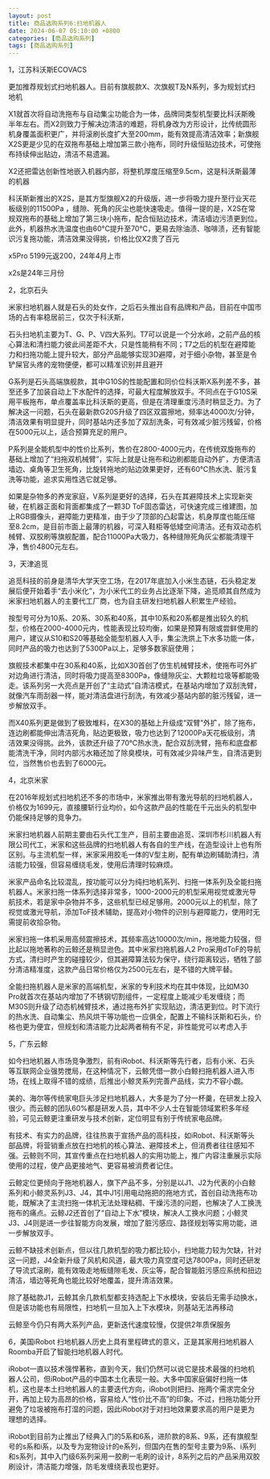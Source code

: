 ```yaml
---
layout: post
title: 商品选购系列6:扫地机器人
date: 2024-06-07 05:10:00 +0800
categories: [商品选购系列]
tags: [商品选购系列]
---
```


1，江苏科沃斯ECOVACS

更加推荐规划式扫地机器人。目前有旗舰款X、次旗舰T及N系列，多为规划式扫地机

X1就首次将自动洗拖布与自动集尘功能合为一体，品牌同类型机型要比科沃斯晚半年左右。而X2则致力于解决边清洁的难题，将机身改为方形设计，比传统圆形机身覆盖面积更广，并将滚刷长度扩大至200mm，能有效提高清洁效率；新旗舰X2S更是少见的在双拖布基础上增加第三款小拖布，同时升级恒贴边技术，可使拖布持续伸出贴边，清洁不易遗漏。

X2还把雷达创新性地嵌入机器内部，将整机厚度压缩至9.5cm，这是科沃斯最薄的机器

科沃斯新推出的X2S，是其方型旗舰X2的升级版，进一步将吸力提升至行业天花板级别的11500Pa
，缝隙、死角的灰尘也能快速吸走。值得一提的是，X2S在常规双拖布的基础上增加了第三块小拖布，配合恒贴边技术，清洁墙边污渍更到位。此外，机器热水洗温度也由60°C提升至70°C，更易去除油渍、咖啡渍，还有智能识污复拖功能，清洁效果没得挑，价格比仅X2贵了百元

x5Pro 5199元返200，24年4月上市

x2s是24年三月份

2，北京石头

米家扫地机器人就是石头的处女作，之后石头推出自有品牌和产品，目前在中国市场的占有率稳居前三，仅次于科沃斯，

石头扫地机主要为T、G、P、V四大系列。T7可以说是一个分水岭，之前产品的核心算法和清扫能力彼此间差距不大，只是性能稍有不同；T7之后的机型在避障能力和扫拖功能上提升较大，部分产品能够实现3D避障，对于细小杂物，甚至是令铲屎官头疼的宠物便便，都可以精准识别并且避开

G系列是石头高端旗舰款，其中G10S的性能配置和同价位科沃斯X系列差不多，甚至还多了加装自动上下水配件的选择，可最大程度解放双手。不同点在于G10S采用平板拖布，单点覆盖率比科沃斯的更高，但是在清理重度污渍时稍显乏力。为了解决这一问题，石头在最新款G20S升级了四区双震擦地，频率达4000次/分钟，清洁效果有明显提升，同时基站内还多加了双刮洗条，可有效减少脏污残留，价格在5000元以上，适合预算充足的用户。

P系列是全能机型中的性价比系列，售价在2800-4000元内，在传统双旋拖布的基础上增加了“扫拖双机械臂”，实际上就是让拖布和边刷都能自动外扩，方便清洁墙边、桌角等卫生死角，比旋转拖地的贴边效果更好，还有60℃热水洗、脏污复洗等功能，追求实用性选它就足够。

如果是杂物多的养宠家庭，V系列是更好的选择，石头在其避障技术上实现新突破，在机器正面和背面都集成了一颗3D ToF固态雷达，可快速完成三维建图，加上RGB摄像头，避障能力更精准，由于少了顶部的凸起雷达，机身厚度也能压缩至8.2cm，是目前市面上最薄的机器，可深入鞋柜等低矮空间清洁。还有双动态机械臂、双胶刷等旗舰配置，配合11000Pa大吸力，各种缝隙死角灰尘都能清理干净，售价4800元左右。

3，天津追觅

追觅科技的前身是清华大学天空工场，在2017年底加入小米生态链，石头稳定发展后便开始着手“去小米化”，为小米代工的业务占比逐渐下降，追觅顺其自然成为米家扫地机器人的主要代工厂商，也为自主研发扫地机器人积累生产经验。

按型号可分为10系、20系、30系和40系，其中10系和20系都是推出较久的机型，价格在2000-4000元内，性能表现比较均衡，如果是预算有限或尝鲜使用的用户，建议从S10和S20等基础全能型机器人入手，集尘洗烘上下水多功能一体，同时产品的吸力也达到了5300Pa以上，足够多数家庭使用；

旗舰技术都集中在30系和40系，比如X30首创了仿生机械臂技术，使拖布可外扩对边角进行清洁，同时将吸力提高至8300Pa，像缝隙灰尘、大颗粒垃圾等都能吸走。该系列另一大亮点是开创了“主动式”自清洁模式，在基站内增加了双刮洗臂，就像汽车雨刮器一样，能对清洁盘进行刮洗，有效减少基站内部的脏污残留，进一步解放双手。

而X40系列更是做到了极致堆料，在X30的基础上升级成“双臂”外扩，除了拖布，连边刷都能伸出清洁死角，贴边更极致，吸力也达到了12000Pa天花板级别，清洁效果没得挑。此外，该款还升级了70℃热水洗，配合双刮洗臂，拖布和底盘都能清洗干净，同时内部污水箱还加了除臭模块，可有效减少异味产生，自清洁更到位，当然售价也去到了6000元。

4，北京米家

在2016年规划式扫地机还不多的市场中，米家推出带有激光导航的扫地机器人，价格仅为1699元，直接腰斩行业均价，如今这款产品的性能在千元出头的机型中仍能保持足够的竞争力。

米家扫地机器人前期主要由石头代工生产，目前主要由追觅、深圳市杉川机器人有限公司代工，米家和这些品牌的扫地机器人有各自的生产线，在造型设计上也有所区别。与主流机型一样，米家采用胶毛一体的V型主刷，配有单边刷辅助清扫，清洁能力较强，但容易缠绕毛发，使用后清理时较麻烦。

米家产品命名比较混乱，按功能可以分为纯扫地机系列、扫拖一体系列及全能扫拖机器人。米家扫拖一体系列选择非常多，1000-2000元的机型采用视觉或激光导航技术，若是家中杂物并不多，这些机型已经足够用。2000元以上的机型，除了视觉或激光导航，添加ToF技术辅助，提高对小物件的识别与避障能力，使用时无需提前收拾杂物。

米家扫拖一体机采用高频震擦技术，其频率高达10000次/min，拖地能力较强，但比起以拖地著称的云鲸还是稍显逊色。其中米家扫拖机器人2 Pro采用dToF的导航方式，清扫时产生的碰撞较少，但其避障算法较为保守，绕行距离较远，牺牲了部分清洁精准度，这款产品日常价格仅为2500元左右，是不错的大牌平替。

全能扫拖机器人是米家的高端机型，米家的专利技术均在其中体现，比如M30 Pro就首次在基站内增加了不锈钢切割组件，一定程度上能减少毛发缠绕；而M30S则升级了动态机械臂技术，通过拖布外扩实现贴边，清洁更到位。时下流行的热水洗、自动集尘、热风烘干等功能也一应俱全，配置上不输科沃斯和石头，价格也更为便宜，但规划和清洁能力比起两者稍有不足，非性能党可以考虑入手

5，广东云鲸

如今扫地机器人市场竞争激烈，前有iRobot、科沃斯等先行者，后有小米、石头等互联网企业强势搅局，在这种情况下，云鲸凭借一款小白鲸扫拖机器人进入市场，在线上取得不错的成绩，后推出小鲸灵系列完善产品线，实力不容小觑。

美的、海尔等传统家电巨头涉足扫地机器人，大多是为了分一杯羹，在研发上投入很少。而云鲸的团队60%都是研发人员，其中不少人士在智能领域累积多年经验，可见云鲸更注重研发与技术创新，定位明显有别于传统家电品牌。

有技术、有实力的品牌，往往热衷于宣扬产品的高科技，如iRobot、科沃斯等头部品牌，将营销重点放在扫地机的核心算法、避障技术上，但消费者往往感知不强。云鲸则不同，其宣传重点在扫地机器人的实用功能上，推广内容注重展示实际使用的过程，使产品更接地气、更容易被消费者记住。

云鲸定位更倾向于拖地机器人，旗下产品不多，分别是以J1、J2为代表的小白鲸系列和小鲸灵系列J3、J4，其中J1引用电动拖把的拖地方式，首创自动洗拖布功能，既解决了主流扫拖一体机无法处理粘稠、干燥污渍的问题，也解决了人工换洗拖布的痛点。云鲸J2还首创了“自动上下水”模块，解决人工换水问题；小鲸灵J3、J4则是进一步往智能方向发展，增加了脏污感应、路径规划等实用功能，进一步解放双手。

云鲸不缺技术创新点，但以往几款机型的吸力都比较小，扫地能力较为欠缺，针对这一问题，J4全新升级了风机和风道，最大吸力真空度可达7800Pa，同时还研发了导流式滚刷，能有效吸走地板缝隙毛发、灰尘等，配合智能脏污感应系统和扭边清洁，墙边等死角也能比较好地覆盖，提升清洁效果。

除了基础款J1，云鲸其余几款机型都支持选配上下水模块，安装后无需手动换水，但是该功能也有局限性，扫地机一旦加入上下水模块，则基站无法再移动

云鲸至今仍只有两大系列产品，更新迭代速度较慢，仅提供2年质保服务

6，美国iRobot
扫地机器人历史上具有里程碑式的意义，正是其家用扫地机器人Roomba开启了智能扫地机器人时代。

iRobot一直以技术强悍著称，直到今天，我们仍然可以说它是技术最强的扫地机器人公司，但iRobot产品的中国本土化表现一般。大多中国家庭偏好扫拖一体机，这也是本土扫地机器人的主要迭代方向，iRobot则把扫、拖两个需求完全分开，再加上较为高昂的价格，容易给人“性价比不高”的印象。不过，扫拖功能分开避免了垃圾被拖布打湿的问题，因此iRobot对于对扫地效果要求高的用户是更为理想的选择。

iRobot到目前为止推出了经典入门的5系和6系，进阶款的8系、9系，还有旗舰型号的s系和i系，以及专为宠物设计的e系列，但国内在售的型号主要为9系、i系列和s系列，其中入门级6系列采用一胶刷一毛刷的设计，8系列之后的产品采用双胶刷设计，清洁能力增强，防毛发缠绕表现也更好。
